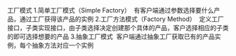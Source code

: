 
工厂模式
  1.简单工厂模式（Simple Factory）
  有客户端通过参数选择要什么产品，通过工厂获得该产品的实例
  2.工厂方法模式（Factory Method）
  定义工厂接口，子类实现接口，由子类选择决定创建那个具体的产品，客户选择相应的子类的即可选择想要的产品
  3.抽象工厂模式
  客户端通过抽象工厂获取已有的产品实例，每个抽象方法对应一个实例
